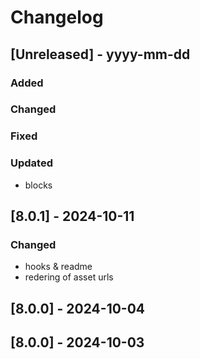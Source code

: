 # Changelog
## [Unreleased] - yyyy-mm-dd

### Added

### Changed

### Fixed

### Updated
- blocks

## [8.0.1] - 2024-10-11


### Changed
- hooks & readme
- redering of asset urls

## [8.0.0] - 2024-10-04


## [8.0.0] - 2024-10-03
